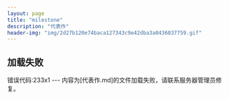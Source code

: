```yaml
---
layout: page
title: "milestone"
description: "代表作"
header-img: "img/2d27b120e74baca127343c9e42dba3a0436037759.gif"
---
```

加载失败
---
错误代码:233x1
*---*
内容为[代表作.md]的文件加载失败，请联系服务器管理员修复。
